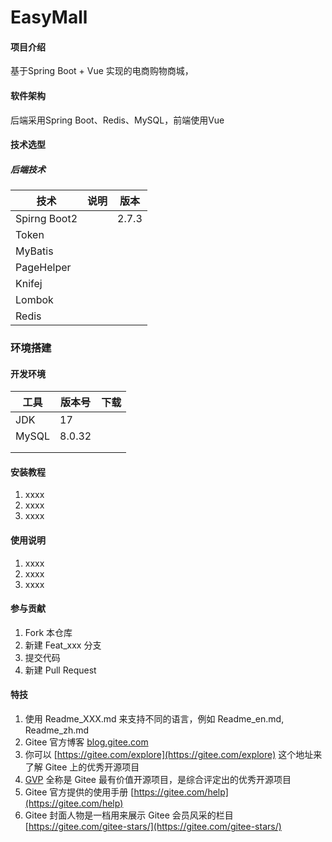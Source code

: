 # EasyMall

#### 项目介绍
基于Spring Boot + Vue 实现的电商购物商城，


#### 软件架构
后端采用Spring Boot、Redis、MySQL，前端使用Vue

#### 技术选型

##### 后端技术

| 技术         | 说明 | 版本    |
| ------------ | ---- |-------|
| Spirng Boot2 |      | 2.7.3 |
| Token        |      |       |
| MyBatis      |      |       |
| PageHelper   |      |       |
| Knifej       |      |       |
| Lombok       |      |       |
| Redis        |      |       |



### 环境搭建

#### 开发环境
| 工具  | 版本号 | 下载 |
| ----- | ------ | ---- |
| JDK   | 17     |      |
| MySQL | 8.0.32 |      |
|       |        |      |
|       |        |      |




#### 安装教程

1.  xxxx
2.  xxxx
3.  xxxx

#### 使用说明

1.  xxxx
2.  xxxx
3.  xxxx

#### 参与贡献

1.  Fork 本仓库
2.  新建 Feat_xxx 分支
3.  提交代码
4.  新建 Pull Request


#### 特技

1.  使用 Readme\_XXX.md 来支持不同的语言，例如 Readme\_en.md, Readme\_zh.md
2.  Gitee 官方博客 [blog.gitee.com](https://blog.gitee.com)
3.  你可以 [https://gitee.com/explore](https://gitee.com/explore) 这个地址来了解 Gitee 上的优秀开源项目
4.  [GVP](https://gitee.com/gvp) 全称是 Gitee 最有价值开源项目，是综合评定出的优秀开源项目
5.  Gitee 官方提供的使用手册 [https://gitee.com/help](https://gitee.com/help)
6.  Gitee 封面人物是一档用来展示 Gitee 会员风采的栏目 [https://gitee.com/gitee-stars/](https://gitee.com/gitee-stars/)
